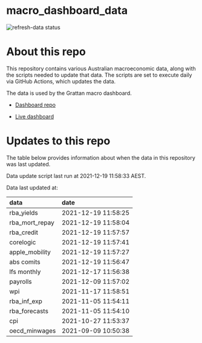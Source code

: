 
<!-- README.md is generated from README.Rmd. Please edit that file -->

# macro\_dashboard\_data

<!-- badges: start -->

![refresh-data
status](https://github.com/grattan/macro_dashboard_data/workflows/refresh-data/badge.svg)

<!-- badges: end -->

# About this repo

This repository contains various Australian macroeconomic data, along
with the scripts needed to update that data. The scripts are set to
execute daily via GitHub Actions, which updates the data.

The data is used by the Grattan macro dashboard.

  - [Dashboard repo](https://github.com/grattan/macrodashboard)

  - [Live dashboard](https://mattcowgill.shinyapps.io/macrodashboard/)

# Updates to this repo

The table below provides information about when the data in this
repository was last updated.

Data update script last run at 2021-12-19 11:58:33 AEST.

Data last updated at:

| data             | date                |
| :--------------- | :------------------ |
| rba\_yields      | 2021-12-19 11:58:25 |
| rba\_mort\_repay | 2021-12-19 11:58:04 |
| rba\_credit      | 2021-12-19 11:57:57 |
| corelogic        | 2021-12-19 11:57:41 |
| apple\_mobility  | 2021-12-19 11:57:27 |
| abs comits       | 2021-12-19 11:56:47 |
| lfs monthly      | 2021-12-17 11:56:38 |
| payrolls         | 2021-12-09 11:57:02 |
| wpi              | 2021-11-17 11:58:51 |
| rba\_inf\_exp    | 2021-11-05 11:54:11 |
| rba\_forecasts   | 2021-11-05 11:54:10 |
| cpi              | 2021-10-27 11:53:37 |
| oecd\_minwages   | 2021-09-09 10:50:38 |

